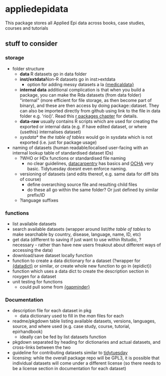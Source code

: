 # appliedepidata

This package stores all Applied Epi data across books, case studies, courses and tutorials

## stuff to consider

### storage 
- folder structure 
  - **data** R datasets go in data folder
  - **inst/extdata**Non-R datasets go in inst>extdata
    - option for adding messy datasets a la [{medicaldata}](https://github.com/higgi13425/medicaldata/?tab=readme-ov-file#messy-datasets)
  - **internal data** additional complication is that when you build a package, you can make the Rda datasets (from data folder) "internal" (more efficient for file storage, as then become part of binary), and these are then access by doing package::dataset. They can also be imported directly from github using link to the file in data folder e.g. 'rio(<github-raw url>)'. Read this [r packages chapter](https://r-pkgs.org/data.html) for details. 
  - **data-raw** usually contains R scripts which are used for creating the exported or internal data (e.g. if have edited dataset, or where {usethis} internalises dataset)
  - *sysdata** the *the table of tables* would go in sysdata which is not exported (i.e. just for package usage)   
- naming of datasets (human readable/localised user-facing with an internal lookup table of standardised dataset IDs)
  - ?WHO or HDx functions or standardised file naming 
    - no clear guidelines, [datacarpentry](https://datacarpentry.org/rr-organization1/01-file-naming/index.html) has basics and [OCHA](https://humanitarian.atlassian.net/wiki/spaces/imtoolbox/pages/42502092/File+Naming+Convention) very basic. Tidytuesday doesnt even enforce naming. 
  - versioning of datasets (and edits thereof, e.g. same data for diff bits of course)
    - define overarching source file and resulting child files
    - do these all go within the same folder? Or just defined by similar prefix/ID
  - ?language suffixes

### functions 
- list available datasets 
- search available datasets (wrapper around list/*the table of tables* to make searchable by country, disease, language, name, ID, etc)
- get data (different to saving if just want to use within Rstudio, ?necessary - rather than have new users freakout about different ways of accessing the data)
- download/save dataset locally function 
- function to create a data dictionary for a dataset (?wrapper for [{datadict}](https://github.com/epicentre-msf/datadict) or similar, or create whole new function to go in {epidict})
- function which uses a data dict to create the description section in roxygen for a dataset
- unit testing for functions
  - could pull some from [{gapminder}](https://github.com/jennybc/gapminder/)

### Documentation 
- description file for each dataset in pkg
  - data dictionary used to fill in the *man* files for each
- readme/pkgdown table listing available datasets, versions, languages, source, and where used (e.g. case study, course, tutorial, epirhandbook)
  - ideally can be fed by list datasets function
- pkgdown separated by heading for dictionaries and actual datasets, and cross-links between the two
- guideline for contributing datasets similar to [tidytuesday](https://github.com/rfordatascience/tidytuesday/blob/master/.github/pr_instructions.md)
- licensing: while the overall package repo will be GPL3, it is possible that individual datasets will come under a different license (so there needs to be a license section in documentation for each dataset)
